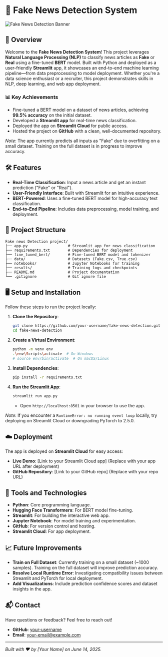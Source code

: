 # 📰 Fake News Detection System

![Fake News Detection Banner](https://img.shields.io/badge/Project-Fake%20News%20Detection-blueviolet?style=for-the-badge)

## 🚀 Overview
Welcome to the **Fake News Detection System**! This project leverages **Natural Language Processing (NLP)** to classify news articles as **Fake** or **Real** using a fine-tuned **BERT** model. Built with Python and deployed as a user-friendly **Streamlit** app, it showcases an end-to-end machine learning pipeline—from data preprocessing to model deployment. Whether you're a data science enthusiast or a recruiter, this project demonstrates skills in NLP, deep learning, and web app deployment.

### 📊 Key Achievements
- Fine-tuned a BERT model on a dataset of news articles, achieving **99.5% accuracy** on the initial dataset.
- Developed a **Streamlit app** for real-time news classification.
- Deployed the app on **Streamlit Cloud** for public access.
- Hosted the project on **GitHub** with a clean, well-documented repository.

*Note*: The app currently predicts all inputs as "Fake" due to overfitting on a small dataset. Training on the full dataset is in progress to improve accuracy.

## 🛠️ Features
- **Real-Time Classification**: Input a news article and get an instant prediction ("Fake" or "Real").
- **User-Friendly Interface**: Built with Streamlit for an intuitive experience.
- **BERT-Powered**: Uses a fine-tuned BERT model for high-accuracy text classification.
- **End-to-End Pipeline**: Includes data preprocessing, model training, and deployment.

## 📂 Project Structure
```
Fake news Detection project/
├── app.py                  # Streamlit app for news classification
├── requirements.txt        # Dependencies for deployment
├── fine_tuned_bert/        # Fine-tuned BERT model and tokenizer
├── data/                   # Datasets (Fake.csv, True.csv)
├── notebooks/              # Jupyter Notebooks for training
├── results/                # Training logs and checkpoints
├── README.md               # Project documentation
└── .gitignore              # Git ignore file
```

## 🖥️ Setup and Installation
Follow these steps to run the project locally:

1. **Clone the Repository**:
   ```bash
   git clone https://github.com/your-username/fake-news-detection.git
   cd fake-news-detection
   ```

2. **Create a Virtual Environment**:
   ```bash
   python -m venv env
   .\env\Scripts\activate  # On Windows
   # source env/bin/activate  # On macOS/Linux
   ```

3. **Install Dependencies**:
   ```bash
   pip install -r requirements.txt
   ```

4. **Run the Streamlit App**:
   ```bash
   streamlit run app.py
   ```
   - Open `http://localhost:8501` in your browser to use the app.

*Note*: If you encounter a `RuntimeError: no running event loop` locally, try deploying on Streamlit Cloud or downgrading PyTorch to 2.5.0.

## ☁️ Deployment
The app is deployed on **Streamlit Cloud** for easy access:

- **Live Demo**: [Link to your Streamlit Cloud app] (Replace with your app URL after deployment)
- **GitHub Repository**: [Link to your GitHub repo] (Replace with your repo URL)

## 🔧 Tools and Technologies
- **Python**: Core programming language.
- **Hugging Face Transformers**: For BERT model fine-tuning.
- **Streamlit**: For building the interactive web app.
- **Jupyter Notebook**: For model training and experimentation.
- **GitHub**: For version control and hosting.
- **Streamlit Cloud**: For app deployment.

## 📈 Future Improvements
- **Train on Full Dataset**: Currently training on a small dataset (~1000 samples). Training on the full dataset will improve prediction accuracy.
- **Resolve Local Runtime Error**: Investigating compatibility issues between Streamlit and PyTorch for local deployment.
- **Add Visualizations**: Include prediction confidence scores and dataset insights in the app.

## 📬 Contact
Have questions or feedback? Feel free to reach out!

- **GitHub**: [your-username](https://github.com/your-username)
- **Email**: your-email@example.com

---

*Built with ❤️ by [Your Name] on June 14, 2025.*
